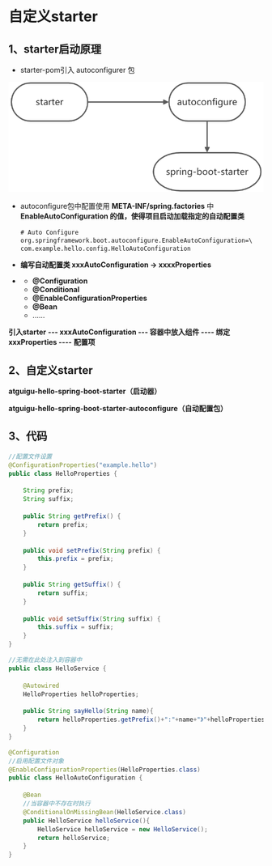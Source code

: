 # 自定义starter

## 1、starter启动原理

- starter-pom引入 autoconfigurer 包

![img](自定义starter.assets/1606995919308-b2c7ccaa-e720-4cc5-9801-2e170b3102e1.png)

- autoconfigure包中配置使用 **META-INF/spring.factories** 中 **EnableAutoConfiguration 的值，使得项目启动加载指定的自动配置类**

  ```factories
  # Auto Configure
  org.springframework.boot.autoconfigure.EnableAutoConfiguration=\
  com.example.hello.config.HelloAutoConfiguration
  ```

- **编写自动配置类 xxxAutoConfiguration -> xxxxProperties**

- - **@Configuration**
  - **@Conditional**
  - **@EnableConfigurationProperties**
  - **@Bean**
  - ......

**引入starter** **--- xxxAutoConfiguration --- 容器中放入组件 ---- 绑定xxxProperties ----** **配置项**

## 2、自定义starter

**atguigu-hello-spring-boot-starter（启动器）**

**atguigu-hello-spring-boot-starter-autoconfigure（自动配置包）**

## 3、代码

```java
//配置文件设置
@ConfigurationProperties("example.hello")
public class HelloProperties {

    String prefix;
    String suffix;

    public String getPrefix() {
        return prefix;
    }

    public void setPrefix(String prefix) {
        this.prefix = prefix;
    }

    public String getSuffix() {
        return suffix;
    }

    public void setSuffix(String suffix) {
        this.suffix = suffix;
    }
}
```

```java
//无需在此处注入到容器中
public class HelloService {

    @Autowired
    HelloProperties helloProperties;

    public String sayHello(String name){
        return helloProperties.getPrefix()+":"+name+"》"+helloProperties.getSuffix();
    }
}
```

```java
@Configuration
//启用配置文件对象
@EnableConfigurationProperties(HelloProperties.class)
public class HelloAutoConfiguration {

    @Bean
    //当容器中不存在时执行
    @ConditionalOnMissingBean(HelloService.class)
    public HelloService helloService(){
        HelloService helloService = new HelloService();
        return helloService;
    }
}
```